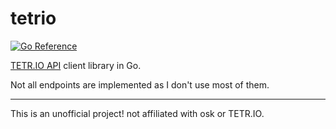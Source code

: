 # tetrio

[![Go Reference](https://pkg.go.dev/badge/github.com/gkaply532/tetrio.svg)](https://pkg.go.dev/github.com/gkaply532/tetrio)

[TETR.IO API](https://tetr.io/about/api/) client library in Go.

Not all endpoints are implemented as I don't use most of them.

---
This is an unofficial project! not affiliated with osk or TETR.IO.
